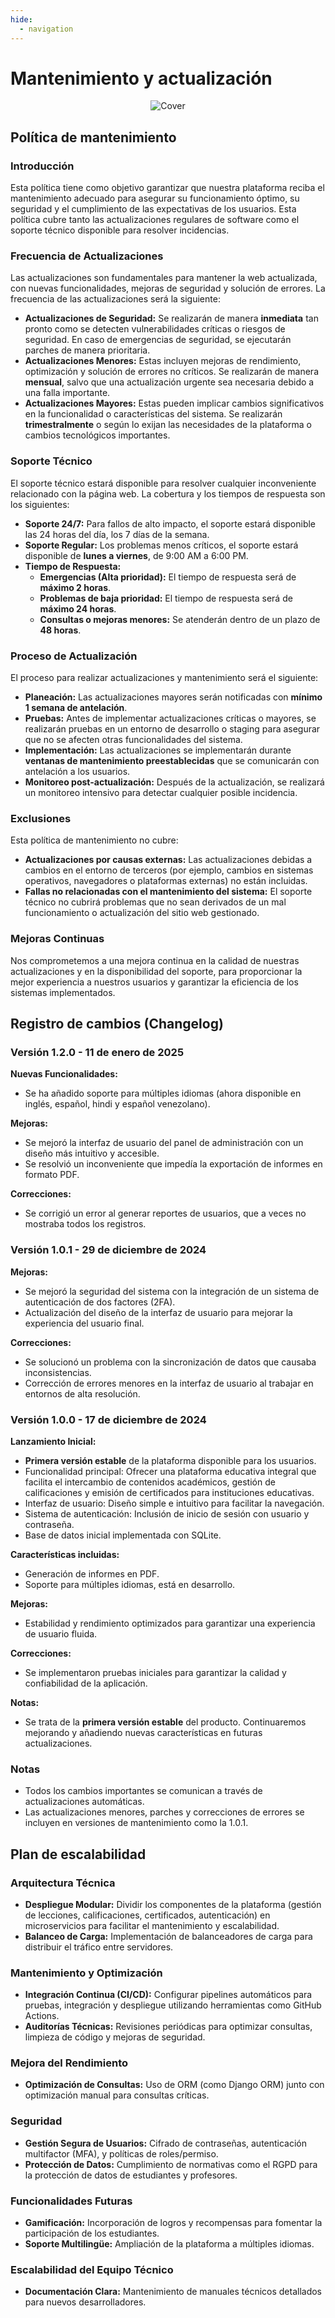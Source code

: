 ```yaml
---
hide:
  - navigation
---
```



# **Mantenimiento y actualización**

<div align="center">
   <img src="./img/maintanance.gif" alt="Cover">
</div>

## **Política de mantenimiento**

### Introducción

Esta política tiene como objetivo garantizar que nuestra plataforma reciba el mantenimiento adecuado para asegurar su funcionamiento óptimo, su seguridad y el cumplimiento de las expectativas de los usuarios. Esta política cubre tanto las actualizaciones regulares de software como el soporte técnico disponible para resolver incidencias.

### Frecuencia de Actualizaciones

Las actualizaciones son fundamentales para mantener la web actualizada, con nuevas funcionalidades, mejoras de seguridad y solución de errores. La frecuencia de las actualizaciones será la siguiente:

- **Actualizaciones de Seguridad:** Se realizarán de manera **inmediata** tan pronto como se detecten vulnerabilidades críticas o riesgos de seguridad. En caso de emergencias de seguridad, se ejecutarán parches de manera prioritaria.
- **Actualizaciones Menores:** Estas incluyen mejoras de rendimiento, optimización y solución de errores no críticos. Se realizarán de manera **mensual**, salvo que una actualización urgente sea necesaria debido a una falla importante.
- **Actualizaciones Mayores:** Estas pueden implicar cambios significativos en la funcionalidad o características del sistema. Se realizarán **trimestralmente** o según lo exijan las necesidades de la plataforma o cambios tecnológicos importantes.

### Soporte Técnico

El soporte técnico estará disponible para resolver cualquier inconveniente relacionado con la página web. La cobertura y los tiempos de respuesta son los siguientes:

- **Soporte 24/7:** Para fallos de alto impacto, el soporte estará disponible las 24 horas del día, los 7 días de la semana.
- **Soporte Regular:** Los problemas menos críticos, el soporte estará disponible de **lunes a viernes**, de 9:00 AM a 6:00 PM.
- **Tiempo de Respuesta:**
  - **Emergencias (Alta prioridad):** El tiempo de respuesta será de **máximo 2 horas**.
  - **Problemas de baja prioridad:** El tiempo de respuesta será de **máximo 24 horas**.
  - **Consultas o mejoras menores:** Se atenderán dentro de un plazo de **48 horas**.

### Proceso de Actualización

El proceso para realizar actualizaciones y mantenimiento será el siguiente:

  - **Planeación:** Las actualizaciones mayores serán notificadas con **mínimo 1 semana de antelación**.
  - **Pruebas:** Antes de implementar actualizaciones críticas o mayores, se realizarán pruebas en un entorno de desarrollo o staging para asegurar que no se afecten otras funcionalidades del sistema.
  - **Implementación:** Las actualizaciones se implementarán durante **ventanas de mantenimiento preestablecidas** que se comunicarán con antelación a los usuarios.
  - **Monitoreo post-actualización:** Después de la actualización, se realizará un monitoreo intensivo para detectar cualquier posible incidencia.

### Exclusiones

Esta política de mantenimiento no cubre:

  - **Actualizaciones por causas externas:** Las actualizaciones debidas a cambios en el entorno de terceros (por ejemplo, cambios en sistemas operativos, navegadores o plataformas externas) no están incluidas.
  - **Fallas no relacionadas con el mantenimiento del sistema:** El soporte técnico no cubrirá problemas que no sean derivados de un mal funcionamiento o actualización del sitio web gestionado.

### Mejoras Continuas

Nos comprometemos a una mejora continua en la calidad de nuestras actualizaciones y en la disponibilidad del soporte, para proporcionar la mejor experiencia a nuestros usuarios y garantizar la eficiencia de los sistemas implementados.

## **Registro de cambios (Changelog)**

### Versión 1.2.0 - 11 de enero de 2025

**Nuevas Funcionalidades:**

- Se ha añadido soporte para múltiples idiomas (ahora disponible en inglés, español, hindi y español venezolano).

**Mejoras:**

- Se mejoró la interfaz de usuario del panel de administración con un diseño más intuitivo y accesible.
- Se resolvió un inconveniente que impedía la exportación de informes en formato PDF.

**Correcciones:**

- Se corrigió un error al generar reportes de usuarios, que a veces no mostraba todos los registros.

### Versión 1.0.1 - 29 de diciembre de 2024

**Mejoras:**

- Se mejoró la seguridad del sistema con la integración de un sistema de autenticación de dos factores (2FA).
- Actualización del diseño de la interfaz de usuario para mejorar la experiencia del usuario final.

**Correcciones:**

- Se solucionó un problema con la sincronización de datos que causaba inconsistencias.
- Corrección de errores menores en la interfaz de usuario al trabajar en entornos de alta resolución.

### Versión 1.0.0 - 17 de diciembre de 2024

**Lanzamiento Inicial:**

- **Primera versión estable** de la plataforma disponible para los usuarios.
- Funcionalidad principal: Ofrecer una plataforma educativa integral que facilita el intercambio de contenidos académicos, gestión de calificaciones y emisión de certificados para instituciones educativas.
- Interfaz de usuario: Diseño simple e intuitivo para facilitar la navegación.
- Sistema de autenticación: Inclusión de inicio de sesión con usuario y contraseña.
- Base de datos inicial implementada con SQLite.

**Características incluidas:**

- Generación de informes en PDF.
- Soporte para múltiples idiomas, está en desarrollo.

**Mejoras:**

- Estabilidad y rendimiento optimizados para garantizar una experiencia de usuario fluida.

**Correcciones:**

- Se implementaron pruebas iniciales para garantizar la calidad y confiabilidad de la aplicación.

**Notas:**

- Se trata de la **primera versión estable** del producto. Continuaremos mejorando y añadiendo nuevas características en futuras actualizaciones.

### Notas

- Todos los cambios importantes se comunican a través de actualizaciones automáticas.
- Las actualizaciones menores, parches y correcciones de errores se incluyen en versiones de mantenimiento como la 1.0.1.


## **Plan de escalabilidad**

### Arquitectura Técnica
- **Despliegue Modular:** Dividir los componentes de la plataforma (gestión de lecciones, calificaciones, certificados, autenticación) en microservicios para facilitar el mantenimiento y escalabilidad.  
- **Balanceo de Carga:** Implementación de balanceadores de carga para distribuir el tráfico entre servidores.  

### Mantenimiento y Optimización
- **Integración Continua (CI/CD):** Configurar pipelines automáticos para pruebas, integración y despliegue utilizando herramientas como GitHub Actions.  
- **Auditorías Técnicas:** Revisiones periódicas para optimizar consultas, limpieza de código y mejoras de seguridad.  

### Mejora del Rendimiento
- **Optimización de Consultas:** Uso de ORM (como Django ORM) junto con optimización manual para consultas críticas.  

### Seguridad 
- **Gestión Segura de Usuarios:** Cifrado de contraseñas, autenticación multifactor (MFA), y políticas de roles/permiso.  
- **Protección de Datos:** Cumplimiento de normativas como el RGPD para la protección de datos de estudiantes y profesores.  

### Funcionalidades Futuras
- **Gamificación:** Incorporación de logros y recompensas para fomentar la participación de los estudiantes.  
- **Soporte Multilingüe:** Ampliación de la plataforma a múltiples idiomas.  

### Escalabilidad del Equipo Técnico
- **Documentación Clara:** Mantenimiento de manuales técnicos detallados para nuevos desarrolladores.  
